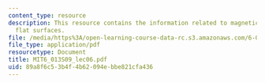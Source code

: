 ```yaml
---
content_type: resource
description: This resource contains the information related to magnetic forces on
  flat surfaces.
file: /media/https%3A/open-learning-course-data-rc.s3.amazonaws.com/6-013-electromagnetics-and-applications-spring-2009/89a8f6c53b4f4b62094ebbe821cfa436_MIT6_013S09_lec06.pdf
file_type: application/pdf
resourcetype: Document
title: MIT6_013S09_lec06.pdf
uid: 89a8f6c5-3b4f-4b62-094e-bbe821cfa436
---
```

